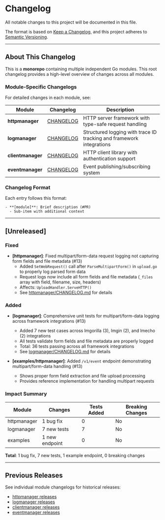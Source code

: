 # Changelog

All notable changes to this project will be documented in this file.

The format is based on [Keep a Changelog](https://keepachangelog.com/en/1.0.0/),
and this project adheres to [Semantic Versioning](https://semver.org/spec/v2.0.0.html).

---

## About This Changelog

This is a **monorepo** containing multiple independent Go modules. This root changelog provides a high-level overview of changes across all modules.

### Module-Specific Changelogs

For detailed changes in each module, see:

| Module | Changelog | Description |
|--------|-----------|-------------|
| **httpmanager** | [CHANGELOG](./httpmanager/CHANGELOG.md) | HTTP server framework with type-safe request handling |
| **logmanager** | [CHANGELOG](./logmanager/CHANGELOG.md) | Structured logging with trace ID tracking and framework integrations |
| **clientmanager** | [CHANGELOG](./clientmanager/CHANGELOG.md) | HTTP client library with authentication support |
| **eventmanager** | [CHANGELOG](./eventmanager/CHANGELOG.md) | Event publishing/subscribing system |

### Changelog Format

Each entry follows this format:
```
- **[module]**: Brief description (#PR)
  - Sub-item with additional context
```

---

## [Unreleased]

### Fixed

- **[httpmanager]**: Fixed multipart/form-data request logging not capturing form fields and file metadata (#13)
  - Added `SetWebRequest()` call after `ParseMultipartForm()` in `upload.go` to properly log parsed form data
  - Request logs now include all form fields and file metadata (`_files` array with field, filename, size, headers)
  - Affects: `UploadHandler.ServeHTTP()`
  - See [httpmanager/CHANGELOG.md](./httpmanager/CHANGELOG.md#unreleased) for details

### Added

- **[logmanager]**: Comprehensive unit tests for multipart/form-data logging across framework integrations (#13)
  - Added 7 new test cases across lmgorilla (3), lmgin (2), and lmecho (2) integrations
  - All tests validate form fields and file metadata are properly logged
  - Total: 36 tests passing across all framework integrations
  - See [logmanager/CHANGELOG.md](./logmanager/CHANGELOG.md#unreleased) for details

- **[examples/httpmanager]**: Added `/v1/event` endpoint demonstrating multipart/form-data handling (#13)
  - Shows proper form field extraction and file upload processing
  - Provides reference implementation for handling multipart requests

### Impact Summary

| Module | Changes | Tests Added | Breaking Changes |
|--------|---------|-------------|------------------|
| httpmanager | 1 bug fix | 0 | No |
| logmanager | 7 new tests | 7 | No |
| examples | 1 new endpoint | 0 | No |

**Total**: 1 bug fix, 7 new tests, 1 example endpoint, 0 breaking changes

---

## Previous Releases

See individual module changelogs for historical releases:
- [httpmanager releases](./httpmanager/CHANGELOG.md)
- [logmanager releases](./logmanager/CHANGELOG.md)
- [clientmanager releases](./clientmanager/CHANGELOG.md)
- [eventmanager releases](./eventmanager/CHANGELOG.md)